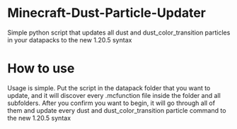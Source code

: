 # Minecraft-Dust-Particle-Updater
Simple python script that updates all dust and dust_color_transition particles in your datapacks to the new 1.20.5 syntax

# How to use
Usage is simple. Put the script in the datapack folder that you want to update, and it will discover every .mcfunction file inside the folder and all subfolders. After you confirm you want to begin, it will go through all of them and update every dust and dust_color_transition particle command to the new 1.20.5 syntax
